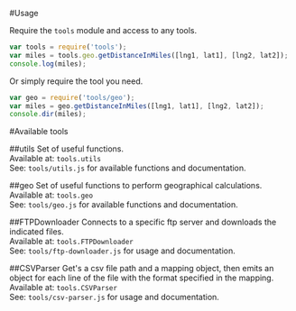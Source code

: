 #Usage

Require the `tools` module and access to any tools.

```js
var tools = require('tools');
var miles = tools.geo.getDistanceInMiles([lng1, lat1], [lng2, lat2]);
console.log(miles);
```

Or simply require the tool you need.
```js
var geo = require('tools/geo');
var miles = geo.getDistanceInMiles([lng1, lat1], [lng2, lat2]);
console.dir(miles);
```

#Available tools

##utils
Set of useful functions.<br/>
Available at: `tools.utils` <br/>
See: `tools/utils.js` for available functions and documentation.

##geo
Set of useful functions to perform geographical calculations.<br/>
Available at: `tools.geo` <br/>
See: `tools/geo.js` for available functions and documentation.

##FTPDownloader
Connects to a specific ftp server and downloads the indicated files.<br/>
Available at: `tools.FTPDownloader` <br/>
See: `tools/ftp-downloader.js` for usage and documentation.

##CSVParser
Get's a csv file path and a mapping object, then emits an object for each line of the file with the format specified in the mapping.<br/>
Available at: `tools.CSVParser`<br/>
See: `tools/csv-parser.js` for usage and documentation.